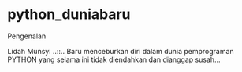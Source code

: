 # python_duniabaru
Pengenalan

Lidah Munsyi ..::.. Baru menceburkan diri dalam dunia pemprograman PYTHON yang selama ini tidak diendahkan dan dianggap susah...


